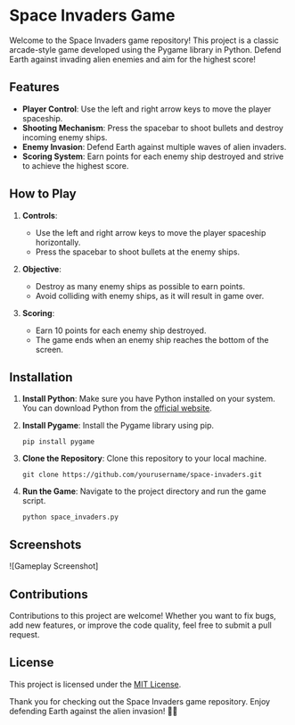 # Space Invaders Game

Welcome to the Space Invaders game repository! This project is a classic arcade-style game developed using the Pygame library in Python. Defend Earth against invading alien enemies and aim for the highest score!

## Features

- **Player Control**: Use the left and right arrow keys to move the player spaceship.
- **Shooting Mechanism**: Press the spacebar to shoot bullets and destroy incoming enemy ships.
- **Enemy Invasion**: Defend Earth against multiple waves of alien invaders.
- **Scoring System**: Earn points for each enemy ship destroyed and strive to achieve the highest score.

## How to Play

1. **Controls**:
   - Use the left and right arrow keys to move the player spaceship horizontally.
   - Press the spacebar to shoot bullets at the enemy ships.

2. **Objective**:
   - Destroy as many enemy ships as possible to earn points.
   - Avoid colliding with enemy ships, as it will result in game over.

3. **Scoring**:
   - Earn 10 points for each enemy ship destroyed.
   - The game ends when an enemy ship reaches the bottom of the screen.

## Installation

1. **Install Python**: Make sure you have Python installed on your system. You can download Python from the [official website](https://www.python.org/).

2. **Install Pygame**: Install the Pygame library using pip.
   ```
   pip install pygame
   ```

3. **Clone the Repository**: Clone this repository to your local machine.
   ```
   git clone https://github.com/yourusername/space-invaders.git
   ```

4. **Run the Game**: Navigate to the project directory and run the game script.
   ```
   python space_invaders.py
   ```

## Screenshots

![Gameplay Screenshot]

## Contributions

Contributions to this project are welcome! Whether you want to fix bugs, add new features, or improve the code quality, feel free to submit a pull request.

## License

This project is licensed under the [MIT License](LICENSE).

Thank you for checking out the Space Invaders game repository. Enjoy defending Earth against the alien invasion! 🚀👾
